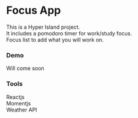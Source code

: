 # Focus App

This is a Hyper Island project.  
It includes a pomodoro timer for work/study focus.  
Focus list to add what you will work on.  

### Demo
Will come soon

### Tools
Reactjs  
Momentjs  
Weather API  

